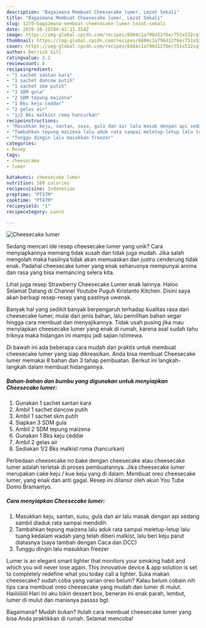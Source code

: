 ```yaml
---
description: "Bagaimana Membuat Cheesecake lumer, Lezat Sekali"
title: "Bagaimana Membuat Cheesecake lumer, Lezat Sekali"
slug: 1270-bagaimana-membuat-cheesecake-lumer-lezat-sekali
date: 2020-10-15T04:41:11.554Z
image: https://img-global.cpcdn.com/recipes/6804c1a796d12f6e/751x532cq70/cheesecake-lumer-foto-resep-utama.jpg
thumbnail: https://img-global.cpcdn.com/recipes/6804c1a796d12f6e/751x532cq70/cheesecake-lumer-foto-resep-utama.jpg
cover: https://img-global.cpcdn.com/recipes/6804c1a796d12f6e/751x532cq70/cheesecake-lumer-foto-resep-utama.jpg
author: Derrick Gill
ratingvalue: 3.2
reviewcount: 8
recipeingredient:
- "1 sachet santan kara"
- "1 sachet dancow putih"
- "1 sachet skm putih"
- "3 SDM gula"
- "2 SDM tepung maizena"
- "1 Bks keju ceddar"
- "2 gelas air"
- "1/2 Bks malkist roma hancurkan"
recipeinstructions:
- "Masukkan keju, santan, susu, gula dan air lalu masak dengan api sedang sambil diaduk rata sampai mendidih"
- "Tambahkan tepung maizena lalu aduk rata sampai meletup-letup lalu tuang kedalam wadah yang telah diberi malkist, lalu beri keju parut diatasnya (saya tambah dengan Caca dan DCC)"
- "Tunggu dingin lalu masukkan freezer"
categories:
- Resep
tags:
- cheesecake
- lumer

katakunci: cheesecake lumer 
nutrition: 160 calories
recipecuisine: Indonesian
preptime: "PT37M"
cooktime: "PT47M"
recipeyield: "1"
recipecategory: Lunch

---
```



![Cheesecake lumer](https://img-global.cpcdn.com/recipes/6804c1a796d12f6e/751x532cq70/cheesecake-lumer-foto-resep-utama.jpg)

Sedang mencari ide resep cheesecake lumer yang unik? Cara menyiapkannya memang tidak susah dan tidak juga mudah. Jika salah mengolah maka hasilnya tidak akan memuaskan dan justru cenderung tidak enak. Padahal cheesecake lumer yang enak seharusnya mempunyai aroma dan rasa yang bisa memancing selera kita.

Lihat juga resep Strawberry Cheesecake Lumer enak lainnya. Haloo Selamat Datang di Channel Youtube Puguh Kristanto Kitchen. Disini saya akan berbagi resep-resep yang pastinya uwenak.

Banyak hal yang sedikit banyak berpengaruh terhadap kualitas rasa dari cheesecake lumer, mulai dari jenis bahan, lalu pemilihan bahan segar hingga cara membuat dan menyajikannya. Tidak usah pusing jika mau menyiapkan cheesecake lumer yang enak di rumah, karena asal sudah tahu triknya maka hidangan ini mampu jadi sajian istimewa.


Di bawah ini ada beberapa cara mudah dan praktis untuk membuat cheesecake lumer yang siap dikreasikan. Anda bisa membuat Cheesecake lumer memakai 8 bahan dan 3 tahap pembuatan. Berikut ini langkah-langkah dalam membuat hidangannya.

<!--inarticleads1-->

##### Bahan-bahan dan bumbu yang digunakan untuk menyiapkan Cheesecake lumer:

1. Gunakan 1 sachet santan kara
1. Ambil 1 sachet dancow putih
1. Ambil 1 sachet skm putih
1. Siapkan 3 SDM gula
1. Ambil 2 SDM tepung maizena
1. Gunakan 1 Bks keju ceddar
1. Ambil 2 gelas air
1. Sediakan 1/2 Bks malkist roma (hancurkan)


Perbedaan cheesecake no bake dengan cheesecake atau cheesecake lumer adalah terletak di proses pembuatannya. Jika cheesecake lumer merupakan cake keju / kue keju yang di dalam. Membuat oreo cheesecake lumer, yang enak dan anti gagal. Resep ini dilansir oleh akun You Tube Domo Bramantyo. 

<!--inarticleads2-->

##### Cara menyiapkan Cheesecake lumer:

1. Masukkan keju, santan, susu, gula dan air lalu masak dengan api sedang sambil diaduk rata sampai mendidih
1. Tambahkan tepung maizena lalu aduk rata sampai meletup-letup lalu tuang kedalam wadah yang telah diberi malkist, lalu beri keju parut diatasnya (saya tambah dengan Caca dan DCC)
1. Tunggu dingin lalu masukkan freezer


Lumer is an elegant smart lighter that monitors your smoking habit and which you will never lose again. This innovative device &amp; app solution is set to completely redefine what you today call a lighter. Suka makan cheesecake? sudah coba yang varian oreo belum? Kalau belum cobain nih tips cara membuat oreo cheesecake yang mudah dan lumer di mulut. Haiiiiiiiiiii Hari ini aku bikin dessert box, beneran ini enak parah, lembut, lumer di mulut dan manisnya passss bgt. 

Bagaimana? Mudah bukan? Itulah cara membuat cheesecake lumer yang bisa Anda praktikkan di rumah. Selamat mencoba!
